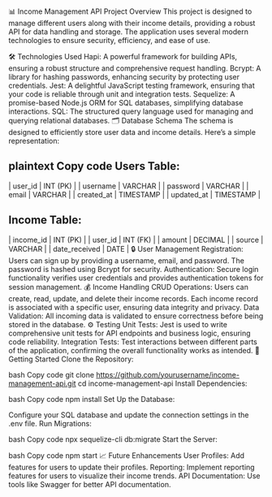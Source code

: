 📊 Income Management API Project
Overview
This project is designed to manage different users along with their income details, providing a robust API for data handling and storage. The application uses several modern technologies to ensure security, efficiency, and ease of use.

🛠️ Technologies Used
Hapi: A powerful framework for building APIs, ensuring a robust structure and comprehensive request handling.
Bcrypt: A library for hashing passwords, enhancing security by protecting user credentials.
Jest: A delightful JavaScript testing framework, ensuring that your code is reliable through unit and integration tests.
Sequelize: A promise-based Node.js ORM for SQL databases, simplifying database interactions.
SQL: The structured query language used for managing and querying relational databases.
🗂️ Database Schema
The schema is designed to efficiently store user data and income details. Here’s a simple representation:

plaintext
Copy code
Users Table:
---------------
| user_id      | INT (PK)  |
| username     | VARCHAR    |
| password     | VARCHAR    |
| email        | VARCHAR    |
| created_at   | TIMESTAMP  |
| updated_at   | TIMESTAMP  |

Income Table:
---------------
| income_id    | INT (PK)  |
| user_id      | INT (FK)  |
| amount       | DECIMAL    |
| source       | VARCHAR    |
| date_received | DATE       |
🔒 User Management
Registration: Users can sign up by providing a username, email, and password. The password is hashed using Bcrypt for security.
Authentication: Secure login functionality verifies user credentials and provides authentication tokens for session management.
💰 Income Handling
CRUD Operations: Users can create, read, update, and delete their income records. Each income record is associated with a specific user, ensuring data integrity and privacy.
Data Validation: All incoming data is validated to ensure correctness before being stored in the database.
⚙️ Testing
Unit Tests: Jest is used to write comprehensive unit tests for API endpoints and business logic, ensuring code reliability.
Integration Tests: Test interactions between different parts of the application, confirming the overall functionality works as intended.
🚀 Getting Started
Clone the Repository:

bash
Copy code
git clone https://github.com/yourusername/income-management-api.git
cd income-management-api
Install Dependencies:

bash
Copy code
npm install
Set Up the Database:

Configure your SQL database and update the connection settings in the .env file.
Run Migrations:

bash
Copy code
npx sequelize-cli db:migrate
Start the Server:

bash
Copy code
npm start
📈 Future Enhancements
User Profiles: Add features for users to update their profiles.
Reporting: Implement reporting features for users to visualize their income trends.
API Documentation: Use tools like Swagger for better API documentation.
